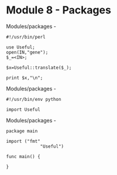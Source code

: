 # Module 8 - Packages
Modules/packages  -
~~~~~~~~
#!/usr/bin/perl

use Useful;
open(IN,"gene");
$_=<IN>;

$x=Useful::translate($_);

print $x,"\n";
~~~~~~~~
Modules/packages  -
~~~~~~~~
#!/usr/bin/env python

import Useful
~~~~~~~~
Modules/packages  -
~~~~~~~~
package main

import ("fmt"
             "Useful")

func main() {

}
~~~~~~~~
